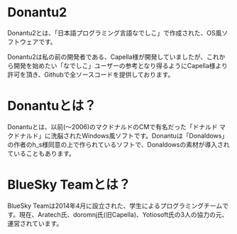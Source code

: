 # Donantu2

Donantu2とは、「日本語プログラミング言語なでしこ」で作成された、OS風ソフトウェアです。

Donantu2は私の前の開発者である、Capella様が開発していましたが、これから開発を始めたい「なでしこ」ユーザーの参考となり得るようにCapella様より許可を頂き、Githubで全ソースコードを提供しております。

# Donantuとは？

Donantuとは、以前(〜2006)のマクドナルドのCMで有名だった「ドナルド マクドナルド」に洗脳されたWindows風ソフトです。Donantuは「Donaldows」の作者のh_s様同意の上で作られているソフトで、Donaldowsの素材が導入されていることもあります。

# BlueSky Teamとは？

BlueSky Teamは2014年4月に設立された、学生によるプログラミングチームです。現在、Aratech氏、doromnj氏(旧Capella)、Yotiosoft氏の3人の協力の元、運営されています。